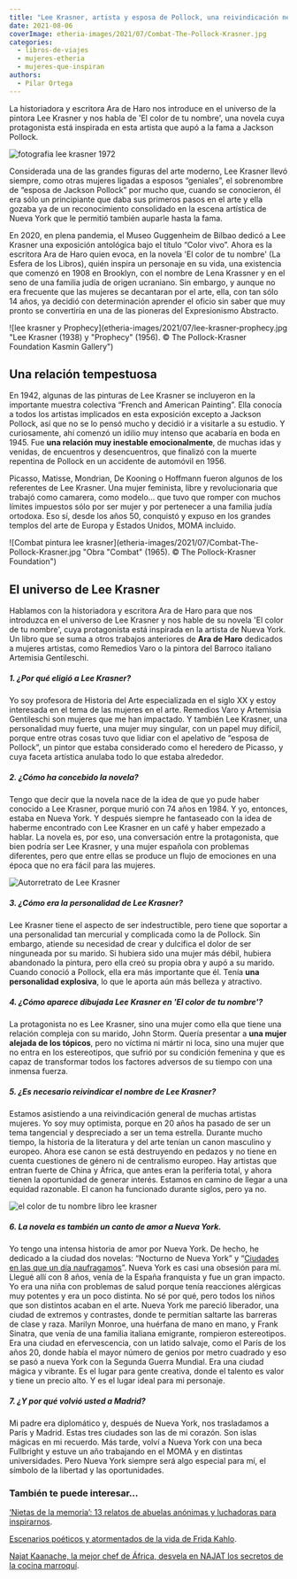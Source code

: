 ```yaml
---
title: "Lee Krasner, artista y esposa de Pollock, una reivindicación necesaria"
date: 2021-08-06
coverImage: etheria-images/2021/07/Combat-The-Pollock-Krasner.jpg
categories: 
  - libros-de-viajes
  - mujeres-etheria
  - mujeres-que-inspiran
authors: 
  - Pilar Ortega
---
```


La historiadora y escritora Ara de Haro nos introduce en el universo de la pintora Lee Krasner y nos habla de 'El color de tu nombre', una novela cuya protagonista está inspirada en esta artista que aupó a la fama a Jackson Pollock. 

![fotografia lee krasner 1972](etheria-images/2021/07/Lee-Krasner-1972.jpg "Fotografía de Lee Krasner, tomada por Irving Penn (1972). © The Irving Penn Foundation")

Considerada una de las grandes figuras del arte moderno, Lee Krasner llevó siempre, como 
otras mujeres ligadas a esposos “geniales”, el sobrenombre de “esposa de Jackson 
Pollock” por mucho que, cuando se conocieron, él era sólo un principiante que daba sus 
primeros pasos en el arte y ella gozaba ya de un reconocimiento consolidado en la escena 
artística de Nueva York que le permitió también auparle hasta la fama. 

En 2020, en plena pandemia, el Museo Guggenheim de Bilbao dedicó a Lee Krasner una 
exposición antológica bajo el título “Color vivo”. Ahora es la escritora Ara de Haro 
quien evoca, en la novela 'El color de tu nombre' (La Esfera de los Libros), quién 
inspira un personaje en su vida, una existencia que comenzó en 1908 en Brooklyn, con el 
nombre de Lena Krassner y en el seno de una familia judía de origen ucraniano. Sin 
embargo, y aunque no era frecuente que las mujeres se decantaran por el arte, ella, con 
tan sólo 14 años, ya decidió con determinación aprender el oficio sin saber que muy 
pronto se convertiría en una de las pioneras del Expresionismo Abstracto. 

![lee krasner y Prophecy](etheria-images/2021/07/lee-krasner-prophecy.jpg "Lee Krasner (1938) y "Prophecy" (1956). © The Pollock-Krasner Foundation Kasmin Gallery")

## Una relación tempestuosa

En 1942, algunas de las pinturas de Lee Krasner se incluyeron en la importante muestra 
colectiva “French and American Painting”. Ella conocía a todos los artistas implicados 
en esta exposición excepto a Jackson Pollock, así que no se lo pensó mucho y decidió ir 
a visitarle a su estudio. Y curiosamente, ahí comenzó un idilio muy intenso que acabaría 
en boda en 1945. Fue **una relación muy inestable emocionalmente**, de muchas idas y 
venidas, de encuentros y desencuentros, que finalizó con la muerte repentina de Pollock 
en un accidente de automóvil en 1956. 

Picasso, Matisse, Mondrian, De Kooning o Hoffmann fueron algunos de los referentes de 
Lee Krasner. Una mujer feminista, libre y revolucionaria que trabajó como camarera, como 
modelo… que tuvo que romper con muchos límites impuestos sólo por ser mujer y por 
pertenecer a una familia judía ortodoxa. Eso sí, desde los años 50, conquistó y expuso 
en los grandes templos del arte de Europa y Estados Unidos, MOMA incluido. 

![Combat pintura lee krasner](etheria-images/2021/07/Combat-The-Pollock-Krasner.jpg "Obra "Combat" (1965). © The Pollock-Krasner Foundation")

## El universo de Lee Krasner

Hablamos con la historiadora y escritora Ara de Haro para que nos introduzca en el 
universo de Lee Krasner y nos hable de su novela 'El color de tu nombre', cuya 
protagonista está inspirada en la artista de Nueva York. Un libro que se suma a otros 
trabajos anteriores de **Ara de Haro** dedicados a mujeres artistas, como Remedios Varo 
o la pintora del Barroco italiano Artemisia Gentileschi. 

##### 1\. ¿Por qué eligió a Lee Krasner?

Yo soy profesora de Historia del Arte especializada en el siglo XX y estoy interesada en 
el tema de las mujeres en el arte. Remedios Varo y Artemisia Gentileschi son mujeres que 
me han impactado. Y también Lee Krasner, una personalidad muy fuerte, una mujer muy 
singular, con un papel muy difícil, porque entre otras cosas tuvo que lidiar con el 
apelativo de “esposa de Pollock”, un pintor que estaba considerado como el heredero de 
Picasso, y cuya faceta artística anulaba todo lo que estaba alrededor. 

##### 2\. ¿Cómo ha concebido la novela?

Tengo que decir que la novela nace de la idea de que yo pude haber conocido a Lee 
Krasner, porque murió con 74 años en 1984. Y yo, entonces, estaba en Nueva York. Y 
después siempre he fantaseado con la idea de haberme encontrado con Lee Krasner en un 
café y haber empezado a hablar. La novela es, por eso, una conversación entre la 
protagonista, que bien podría ser Lee Krasner, y una mujer española con problemas 
diferentes, pero que entre ellas se produce un flujo de emociones en una época que no 
era fácil para las mujeres. 

![Autorretrato de Lee Krasner](etheria-images/2021/07/Autorretrato-de-Lee-Krasner.jpg "Autorretrato de Lee Krasner (1928). © The Pollock-Krasner Foundation / Jewish Museum New York")

##### 3\. ¿Cómo era la personalidad de Lee Krasner?

Lee Krasner tiene el aspecto de ser indestructible, pero tiene que soportar a una 
personalidad tan mercurial y complicada como la de Pollock. Sin embargo, atiende su 
necesidad de crear y dulcifica el dolor de ser ninguneada por su marido. Si hubiera sido 
una mujer más débil, hubiera abandonado la pintura, pero ella creó su propia obra y aupó 
a su marido. Cuando conoció a Pollock, ella era más importante que él. Tenía **una 
personalidad explosiva**, lo que le aporta aún más belleza y atractivo. 

##### 4\. ¿Cómo aparece dibujada Lee Krasner en 'El color de tu nombre'?

La protagonista no es Lee Krasner, sino una mujer como ella que tiene una relación 
compleja con su marido, John Storm. Quería presentar a **una mujer alejada de los 
tópicos**, pero no víctima ni mártir ni loca, sino una mujer que no entra en los 
estereotipos, que sufrió por su condición femenina y que es capaz de transformar todos 
los factores adversos de su tiempo con una inmensa fuerza. 

##### 5\. ¿Es necesario reivindicar el nombre de Lee Krasner?

Estamos asistiendo a una reivindicación general de muchas artistas mujeres. Yo soy muy 
optimista, porque en 20 años ha pasado de ser un tema tangencial y despreciado a ser un 
tema estrella. Durante mucho tiempo, la historia de la literatura y del arte tenían un 
canon masculino y europeo. Ahora ese canon se está destruyendo en pedazos y no tiene en 
cuenta cuestiones de género ni de centralismo europeo. Hay artistas que entran fuerte de 
China y África, que antes eran la periferia total, y ahora tienen la oportunidad de 
generar interés. Estamos en camino de llegar a una equidad razonable. El canon ha 
funcionado durante siglos, pero ya no. 

![el color de tu nombre libro lee krasner](etheria-images/2021/07/el-color-de-tu-nombre-1-676x1024.jpg "'El color de tu nombre'.")

##### 6\. La novela es también un canto de amor a Nueva York.

Yo tengo una intensa historia de amor por Nueva York. De hecho, he dedicado a la ciudad 
dos novelas: “Nocturno de Nueva York” y “[Ciudades en las que un día 
naufragamos](https://amzn.to/3kxAUtb)”. Nueva York es casi una obsesión para mí. Llegué 
allí con 8 años, venía de la España franquista y fue un gran impacto. Yo era una niña 
con problemas de salud porque tenía reacciones alérgicas muy potentes y era un poco 
distinta. No sé por qué, pero todos los niños que son distintos acaban en el arte. Nueva 
York me pareció liberador, una ciudad de extremos y contrastes, donde te permitían 
saltarte las barreras de clase y raza. Marilyn Monroe, una huérfana de mano en mano, y 
Frank Sinatra, que venía de una familia italiana emigrante, rompieron estereotipos. Era 
una ciudad en efervescencia, con un latido salvaje, como el París de los años 20, donde 
había el mayor número de genios por metro cuadrado y eso se pasó a nueva York con la 
Segunda Guerra Mundial. Era una ciudad mágica y vibrante. Es el lugar para gente 
creativa, donde el talento es valor y tiene un precio alto. Y es el lugar ideal para mi 
personaje. 

##### 7\. ¿Y por qué volvió usted a Madrid?

Mi padre era diplomático y, después de Nueva York, nos trasladamos a París y Madrid. 
Estas tres ciudades son las de mi corazón. Son islas mágicas en mi recuerdo. Más tarde, 
volví a Nueva York con una beca Fullbright y estuve un año trabajando en el MOMA y en 
distintas universidades. Pero Nueva York siempre será algo especial para mí, el símbolo 
de la libertad y las oportunidades. 

### También te puede interesar...

[‘Nietas de la memoria’: 13 relatos de abuelas anónimas y luchadoras para 
inspirarnos](https://etheriamagazine.com/2021/03/08/libro-nietas-de-la-memoria-historias-mujeres-en-posguerra/). 

[Escenarios poéticos y atormentados de la vida de Frida 
Kahlo](https://etheriamagazine.com/2021/02/15/biografia-y-ruta-frida-kahlo-mexico/). 

[Najat Kaanache, la mejor chef de África, desvela en NAJAT los secretos de la cocina 
marroquí](https://etheriamagazine.com/2021/02/04/najat-libro-cocina-marroqui-chef-najat-kaanache/).
